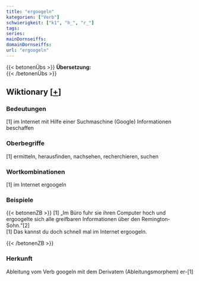 ```yaml
---
title: "ergoogeln"
kategorien: ["Verb"]
schwierigkeit: ["k1", "h_", "r_"]
tags:
series:
mainDornseiffs:
domainDornseiffs:
url: "ergoogeln"
---
```


{{< betonenÜbs >}}
**Übersetzung:**  
{{< /betonenÜbs >}}

## Wiktionary [[+](https://de.wiktionary.org/wiki/ergoogeln)]

### Bedeutungen
[1] im Internet mit Hilfe einer Suchmaschine (Google) Informationen beschaffen  

### Oberbegriffe
[1] ermitteln, herausfinden, nachsehen, recherchieren, suchen  

### Wortkombinationen
[1] im Internet ergoogeln  

### Beispiele
{{< betonenZB >}}
[1] „Im Büro fuhr sie ihren Computer hoch und ergoogelte sich alle greifbaren Informationen über den Remington-Sohn.“[2]  
[1] Das kannst du doch schnell mal im Internet ergoogeln.  

{{< /betonenZB >}}
### Herkunft
Ableitung vom Verb googeln mit dem Derivatem (Ableitungsmorphem) er-[1]  


